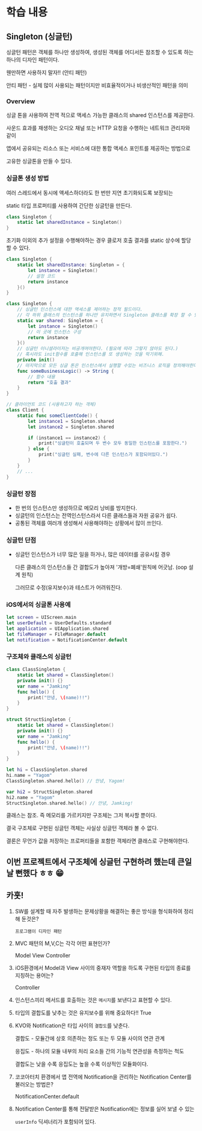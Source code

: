 # 학습 내용

## Singleton (싱글턴)

싱글턴 패턴은 객체를 하나만 생성하여, 생성된 객체를 어디서든 참조할 수 있도록 하는 하나의 디자인 패턴이다.

웬만하면 사용하지 말자!! (안티 패턴)

안티 패턴 - 실제 많이 사용되는 패턴이지만 비효율적이거나 비생산적인 패턴을 의미

### Overview

싱글 톤을 사용하여 전역 적으로 액세스 가능한 클래스의 shared 인스턴스를 제공한다.

사운드 효과를 재생하는 오디오 채널 또는 HTTP 요청을 수행하는 네트워크 관리자와 같이

앱에서 공유되는 리소스 또는 서비스에 대한 통합 액세스 포인트를 제공하는 방법으로

고유한 싱글톤을 만들 수 있다.

### 싱글톤 생성 방법

여러 스레드에서 동시에 액세스하더라도 한 번만 지연 초기화되도록 보장되는

static 타입 프로퍼티를 사용하여 간단한 싱글턴을 만든다.

```swift
class Singleton {
    static let sharedInstance = Singleton()
}
```

초기화 이외의 추가 설정을 수행해야하는 경우 클로저 호출 결과를 static 상수에 할당 할 수 있다.

```swift
class Singleton {
    static let sharedInstance: Singleton = {
        let instance = Singleton()
        // 설정 코드
        return instance
    }()
}
```

```swift
class Singleton {
    // 싱글턴 인스턴스에 대한 액세스를 제어하는 정적 필드이다.
    // 각 하위 클래스의 인스턴스를 하나만 유지하면서 Singleton 클래스를 확장 할 수 있다.
    static var shared: Singleton = {
        let instance = Singleton()
        // 이 곳에 인스턴스 구성
        return instance
    }()
    // 싱글턴 이니셜라이저는 비공개여야한다. (필요에 따라 그렇지 않아도 된다.)
    // 혹시라도 init함수를 호출해 인스턴스를 또 생성하는 것을 막기위해.
    private init()
    // 마지막으로 모든 싱글 톤은 인스턴스에서 실행할 수있는 비즈니스 로직을 정의해야한다.
    func someBusinessLogic() -> String {
        // 함수 내용
        return "호출 결과"
    }
}

// 클라이언트 코드 (사용하고자 하는 객체)
class Client {
    static func someClientCode() {
        let instance1 = Singleton.shared
        let instance2 = Singleton.shared

        if (instance1 == instance2) {
            print("싱글턴이 호출되며 두 변수 모두 동일한 인스턴스를 포함한다.")
        } else {
            print("싱글턴 실패, 변수에 다른 인스턴스가 포함되어있다.")
        }
    }
    // ...
}
```

### 싱글턴 장점

- 한 번의 인스턴스만 생성하므로 메모리 낭비를 방지한다.
- 싱글턴의 인스턴스는 전역인스턴스라서 다른 클래스들과 자원 공유가 쉽다.
- 공통된 객체를 여러개 생성해서 사용해야하는 상황에서 많이 쓰인다.

### 싱글턴 단점

- 싱글턴 인스턴스가 너무 많은 일을 하거나, 많은 데이터를 공유시킬 경우

  다른 클래스의 인스턴스들 간 결합도가 높아져 '개방=폐쇄'원칙에 어긋남. (oop 설계 원칙)

  그러므로 수정(유지보수)과 테스트가 어려워진다.

### iOS에서의 싱글톤 사용예

```swift
let screen = UIScreen.main
let userDefault = UserDefaults.standard
let application = UIApplication.shared
let fileManager = FileManager.default
let notification = NotificationCenter.default
```

### 구조체와 클래스의 싱글턴

```swift
class ClassSingleton {
    static let shared = ClassSingleton()
    private init() {}
    var name = "Jamking"
    func hello() {
        print("안녕, \(name)!!")
    }
}

struct StructSingleton {
    static let shared = ClassSingleton()
    private init() {}
    var name = "Jamking"
    func hello() {
        print("안녕, \(name)!!")
    }
}

let hi = ClassSingleton.shared
hi.name = "Yagom"
ClassSingleton.shared.hello() // 안녕, Yagom!

var hi2 = StructSingleton.shared
hi2.name = "Yagom"
StructSingleton.shared.hello() // 안녕, Jamking!
```

클래스는 참조. 즉 메모리를 가르키지만 구조체는 그저 복사할 뿐이다.

결국 구조체로 구현된 싱글턴 객체는 사실상 싱글턴 객체라 볼 수 없다.

결론은 무언가 값을 저장하는 프로퍼티들을 포함한 객체라면 클래스로 구현해야한다.

## 이번 프로젝트에서 구조체에 싱글턴 구현하려 했는데 큰일날 뻔했다 ㅎㅎ 😁

## 카훗!

1. SW를 설계할 때 자주 발생하는 문제상황을 해결하는 좋은 방식을 형식화하여 정리해 둔것은?

   `프로그램이 디자인 패턴`

2. MVC 패텬의 M,V,C는 각각 어떤 표현인가?

   Model View Controller

3. iOS환경에서 Model과 View 사이의 중재자 역할을 하도록 구현된 타입의 종료를 지칭하는 용어는?

   Controller

4. 인스턴스끼리 메서드를 호출하는 것은 `메시지`를 보낸다고 표현할 수 있다.

5. 타입의 결합도를 낮추는 것은 유지보수를 위해 중요하다!! True

6. KVO와 Notification은 타입 사이의 `결합도`를 낮춘다.

   결합도 - 모듈간에 상호 의존하는 정도 또는 두 모듈 사이의 연관 관계

   응집도 - 하나의 모듈 내부의 처리 요소들 간의 기능적 연관성을 측정하는 척도

   결합도는 낮을 수록 응집도는 높을 수록 이상적인 모듈화이다.

7. 코코아터치 환경에서 앱 전역에 Notification을 관리하는 Notification Center를 불러오는 방법은?

   NotificationCenter.default

8. Notification Center를 통해 전달받은 Notification에는 정보를 실어 보낼 수 있는

   `userInfo` 딕셔너리가 포함되어 있다.
